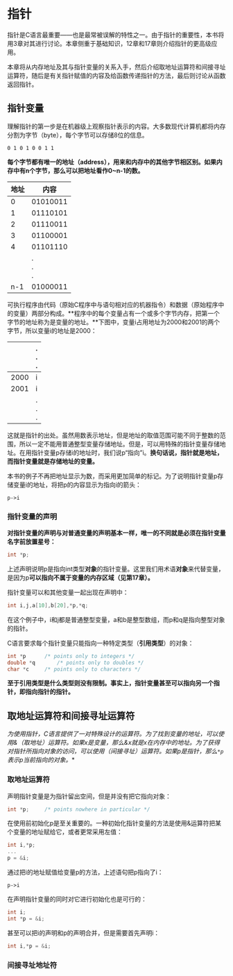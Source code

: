 # 指针

指针是C语言最重要——也是最常被误解的特性之一。由于指针的重要性，本书将用3章对其进行讨论。本章侧重于基础知识，12章和17章则介绍指针的更高级应用。



本章将从内存地址及其与指针变量的关系入手，然后介绍取地址运算符和间接寻址运算符，随后是有关指针赋值的内容及给函数传递指针的方法，最后则讨论从函数返回指针。



## 指针变量

理解指针的第一步是在机器级上观察指针表示的内容。大多数现代计算机都将内存分割为字节（byte），每个字节可以存储8位的信息。

```
0 1 0 1 0 0 1 1
```

**每个字节都有唯一的地址（address），用来和内存中的其他字节相区别。如果内存中有n个字节，那么可以把地址看作0~n-1的数。**



| 地址 | 内容        |
| ---- | ----------- |
| 0    | 01010011    |
| 1    | 01110101    |
| 2    | 01110011    |
| 3    | 01100001    |
| 4    | 01101110    |
|      | .<br>.<br>. |
| n-1  | 01000011    |

可执行程序由代码（原始C程序中与语句相对应的机器指令）和数据（原始程序中的变量）两部分构成。**程序中的每个变量占有一个或多个字节内存，把第一个字节的地址称为是变量的地址。**下图中，变量i占用地址为2000和2001的两个字节，所以变量i的地址是2000：

|      | .<br>.<br>. |
| ---- | ----------- |
| 2000 | i           |
| 2001 | i           |
|      | .<br>.<br>. |

这就是指针的出处。虽然用数表示地址，但是地址的取值范围可能不同于整数的范围，所以一定不能用普通整型变量存储地址。但是，可以用特殊的指针变量存储地址。在用指针变量p存储i的地址时，我们说p“指向”i。**换句话说，指针就是地址，而指针变量就是存储地址的变量。**



本书的例子不再把地址显示为数，而采用更加简单的标记。为了说明指针变量p存储变量i的地址，将把p的内容显示为指向i的箭头：

```
p->i
```



### 指针变量的声明

**对指针变量的声明与对普通变量的声明基本一样，唯一的不同就是必须在指针变量名字前放置星号：**

```c
int *p;
```

上述声明说明p是指向int类型**对象**的指针变量。这里我们用术语**对象**来代替变量，是因为p**可以指向不属于变量的内存区域（见第17章）。**



指针变量可以和其他变量一起出现在声明中：

```c
int i,j,a[10],b[20],*p,*q;
```

在这个例子中，i和j都是普通整型变量，a和b是整型数组，而p和q是指向整型对象的指针。



C语言要求每个指针变量只能指向一种特定类型（**引用类型**）的对象：

```c
int *p		/* points only to integers */
double *q		/* points only to doubles */
char *c		/* points only to characters */
```

**至于引用类型是什么类型则没有限制。事实上，指针变量甚至可以指向另一个指针，即指向指针的指针。**



## 取地址运算符和间接寻址运算符

**为使用指针，C语言提供了一对特殊设计的运算符。为了找到变量的地址，可以使用&（取地址）运算符。如果x是变量，那么&x就是x在内存中的地址。为了获得对指针所指向对象的访问，可以使用*（间接寻址）运算符。如果p是指针，那么`*p`表示p当前指向的对象。**



### 取地址运算符

声明指针变量是为指针留出空间，但是并没有把它指向对象：

```c
int *p;		/* points nowhere in particular */
```

在使用前初始化p是至关重要的。一种初始化指针变量的方法是使用&运算符把某个变量的地址赋给它，或者更常采用左值：

```c
int i,*p;
...
p = &i;
```

通过把i的地址赋值给变量p的方法，上述语句把p指向了i：

```
p->i
```

在声明指针变量的同时对它进行初始化也是可行的：

```c
int i;
int *p = &i;
```

甚至可以把i的声明和p的声明合并，但是需要首先声明i：

```c
int i,*p = &i;
```



### 间接寻址地址符

